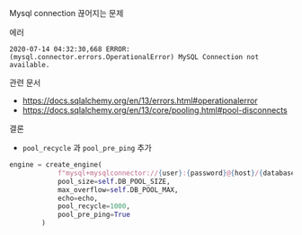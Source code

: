 Mysql connection 끊어지는 문제

에러

```
2020-07-14 04:32:30,668 ERROR: (mysql.connector.errors.OperationalError) MySQL Connection not available.
```

관련 문서

- https://docs.sqlalchemy.org/en/13/errors.html#operationalerror
- https://docs.sqlalchemy.org/en/13/core/pooling.html#pool-disconnects

결론

- `pool_recycle` 과 `pool_pre_ping` 추가

```python
engine = create_engine(
            f"mysql+mysqlconnector://{user}:{password}@{host}/{database}",
            pool_size=self.DB_POOL_SIZE,
            max_overflow=self.DB_POOL_MAX,
            echo=echo,
            pool_recycle=1000,
            pool_pre_ping=True
        )
```

